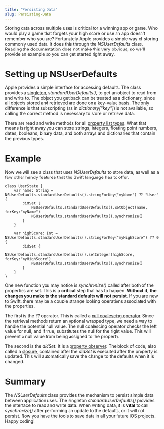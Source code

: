 ```yaml
---
title: "Persisting Data"
slug: Persisting-Data
---
```


Storing data across multiple uses is critical for a winning app or game.  Who would play a game that forgets your high score or use an app doesn't remember who you are?  Fortunately Apple provides a simple way of storing commonly used data.  It does this through the *NSUserDefaults* class.  Reading the [documentation](https://developer.apple.com/library/ios/documentation/Cocoa/Reference/Foundation/Classes/NSUserDefaults_Class/#//apple_ref/occ/clm/NSUserDefaults/standardUserDefaults) does not make this very obvious, so we'll provide an example so you can get started right away.

# Setting up NSUserDefaults

Apple provides a simple interface for accessing defaults.  The class provides a [singleton](https://en.wikipedia.org/wiki/Singleton_pattern), *standardUserDefaults()*, to get an object to read from and write to.  The object you get back can be treated as a dictionary, since all objects stored and retrieved are done on a key-value basis.  The only difference is that subscripting (as in *dictionary["key"]*) is not available, so calling the correct method is necessary to store or retrieve data.

There are read and write methods for all [property list types](https://developer.apple.com/library/ios/documentation/Cocoa/Conceptual/PropertyLists/AboutPropertyLists/AboutPropertyLists.html#//apple_ref/doc/uid/10000048i-CH3-54303).  What that means is right away you can store strings, integers, floating point numbers, dates, booleans, binary data, and both arrays and dictionaries that contain the previous types.

# Example

Now we will see a class that uses *NSUserDefaults* to store data, as well as a few other handy features that the Swift language has to offer.

	class UserState {
		var name: String = NSUserDefaults.standardUserDefaults().stringForKey("myName") ?? "User" {
			didSet {
				NSUserDefaults.standardUserDefaults().setObject(name, forKey:"myName")
				NSUserDefaults.standardUserDefaults().synchronize()
			}
		}
		
		var highScore: Int = NSUserDefaults.standardUserDefaults().stringForKey("myHighScore") ?? 0 {
			didSet {
				NSUserDefaults.standardUserDefaults().setInteger(highScore, forKey:"myHighScore")
				NSUserDefaults.standardUserDefaults().synchronize()
			}
		}
	}

One new function you may notice is *synchronize()* called after both of the properties are set.  This is a **critical** step that has to happen.  **Without it, the changes you make to the standard defaults will not persist**.  If you are new to Swift, there may be a couple strange looking operations associated with the properties.  

The first is the *??* operator.  This is called a [null coalescing operator](https://en.wikipedia.org/wiki/Null_coalescing_operator).  Since the retrieval methods return an optional wrapped type, we need a way to handle the potential null value.  The null coalescing operator checks the left value for null, and if true, substitutes the null for the right value.  This will prevent a null value from being assigned to the property.  

The second is the *didSet*.  It is a [property observer](https://developer.apple.com/library/prerelease/ios/documentation/Swift/Conceptual/Swift_Programming_Language/Properties.html#//apple_ref/doc/uid/TP40014097-CH14-ID262).  The block of code, also called a [closure](https://developer.apple.com/library/ios/documentation/Swift/Conceptual/Swift_Programming_Language/Closures.html), contained after the *didSet* is executed after the property is updated.  This will automatically save the change to the defaults when it is changed.

# Summary

The *NSUserDefaults* class provides the mechanism to persist simple data between application uses.  The singleton *standardUserDefaults()* provides the interface to read and write data.  When writing data, it is **vital** to call *synchronize()* after performing an update to the defaults, or it will not persist.  Now you have the tools to save data in all your future iOS projects.  Happy coding!
